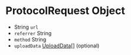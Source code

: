 # ProtocolRequest Object

* String `url`
* `referrer` String
* `method` String
* `uploadData` [UploadData[]](upload-data.md) (optional)
